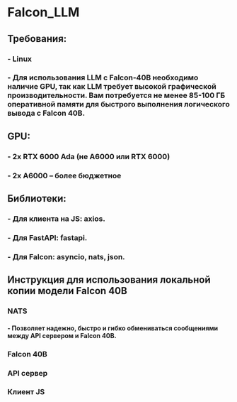 # **Falcon_LLM**

## **Требования**: 
### - Linux 
### - Для использования LLM с Falcon-40B необходимо наличие GPU, так как LLM требует высокой графической производительности. Вам потребуется не менее 85-100 ГБ оперативной памяти для быстрого выполнения логического вывода с Falcon 40B.
## GPU:
### - 2x RTX 6000 Ada (не A6000 или RTX 6000)
### - 2x A6000 – более бюджетное

## Библиотеки:
### - Для клиента на JS: axios.
### - Для FastAPI: fastapi.
### - Для Falcon: asyncio, nats, json.


## **Инструкция для использования локальной копии модели Falcon 40B**
### NATS
#### - Позволяет надежно, быстро и гибко обмениваться сообщениями между API сервером и Falcon 40B.


### Falcon 40B

### API сервер


### Клиент JS
